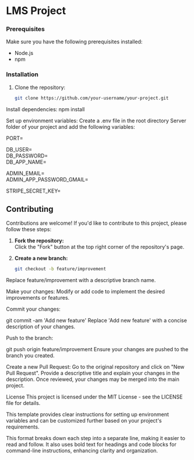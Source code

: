 
# LMS Project

### Prerequisites

Make sure you have the following prerequisites installed:

- Node.js
- npm

### Installation

1. Clone the repository:
   ```sh
   git clone https://github.com/your-username/your-project.git
Install dependencies:
npm install


Set up environment variables:
Create a .env file in the root directory Server folder of your project and add the following variables:


PORT=

DB_USER= <br>
DB_PASSWORD=<br>
DB_APP_NAME=<br>

ADMIN_EMAIL= <br>
ADMIN_APP_PASSWORD_GMAIL= <br>

STRIPE_SECRET_KEY=



## Contributing

Contributions are welcome! If you'd like to contribute to this project, please follow these steps:

1. **Fork the repository:**  
   Click the "Fork" button at the top right corner of the repository's page.

2. **Create a new branch:**  
   ```sh
   git checkout -b feature/improvement
Replace feature/improvement with a descriptive branch name.

Make your changes:
Modify or add code to implement the desired improvements or features.

Commit your changes:

git commit -am 'Add new feature'
Replace 'Add new feature' with a concise description of your changes.

Push to the branch:

git push origin feature/improvement
Ensure your changes are pushed to the branch you created.

Create a new Pull Request:
Go to the original repository and click on "New Pull Request". Provide a descriptive title and explain your changes in the description. Once reviewed, your changes may be merged into the main project.

License
This project is licensed under the MIT License - see the LICENSE file for details.

This template provides clear instructions for setting up environment variables and can be customized further based on your project's requirements.


This format breaks down each step into a separate line, making it easier to read and follow. It also uses bold text for headings and code blocks for command-line instructions, enhancing clarity and organization.
